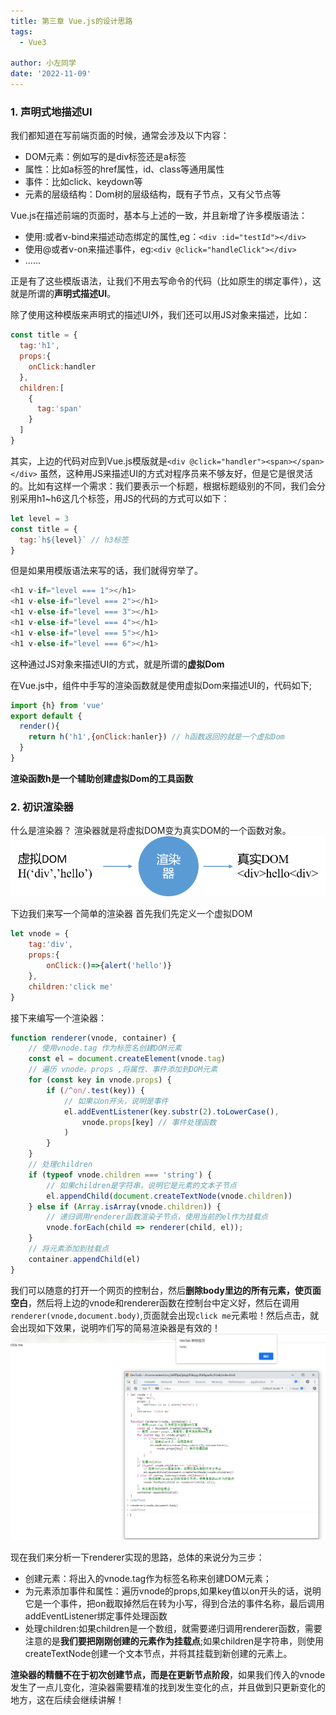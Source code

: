 ```yaml
---
title: 第三章 Vue.js的设计思路
tags:
  - Vue3

author: 小左同学
date: '2022-11-09'
---
```


### 1. 声明式地描述UI
我们都知道在写前端页面的时候，通常会涉及以下内容：
  - DOM元素：例如写的是div标签还是a标签
  - 属性：比如a标签的href属性，id、class等通用属性
  - 事件：比如click、keydown等
  - 元素的层级结构：Dom树的层级结构，既有子节点，又有父节点等


Vue.js在描述前端的页面时，基本与上述的一致，并且新增了许多模版语法：
  - 使用:或者v-bind来描述动态绑定的属性,eg：`<div :id="testId"></div>`
  - 使用@或者v-on来描述事件，eg:`<div @click="handleClick"></div>`
  - ......

正是有了这些模版语法，让我们不用去写命令的代码（比如原生的绑定事件），这就是所谓的**声明式描述UI**。

除了使用这种模版来声明式的描述UI外，我们还可以用JS对象来描述，比如：
```js
const title = {
  tag:'h1',
  props:{
    onClick:handler
  },
  children:[
    {
      tag:'span'
    }
  ]
}
```
其实，上边的代码对应到Vue.js模版就是`<div @click="handler"><span></span></div>`
虽然，这种用JS来描述UI的方式对程序员来不够友好，但是它是很灵活的。比如有这样一个需求：我们要表示一个标题，根据标题级别的不同，我们会分别采用h1~h6这几个标签，用JS的代码的方式可以如下：
```js
let level = 3
const title = {
  tag:`h${level}` // h3标签
}
```
但是如果用模版语法来写的话，我们就得穷举了。
```js
<h1 v-if="level === 1"></h1>
<h1 v-else-if="level === 2"></h1>
<h1 v-else-if="level === 3"></h1>
<h1 v-else-if="level === 4"></h1>
<h1 v-else-if="level === 5"></h1>
<h1 v-else-if="level === 6"></h1>
```
这种通过JS对象来描述UI的方式，就是所谓的**虚拟Dom**

在Vue.js中，组件中手写的渲染函数就是使用虚拟Dom来描述UI的，代码如下;
```js
import {h} from 'vue'
export default {
  render(){
    return h('h1',{onClick:hanler}) // h函数返回的就是一个虚拟Dom
  }
}
```
**渲染函数h是一个辅助创建虚拟Dom的工具函数**
### 2. 初识渲染器
什么是渲染器？ 渲染器就是将虚拟DOM变为真实DOM的一个函数对象。
![](./img/render1.png)

下边我们来写一个简单的渲染器
首先我们先定义一个虚拟DOM
```js
let vnode = {
    tag:'div',
    props:{
        onClick:()=>{alert('hello')}
    },
    children:'click me'
}
```
接下来编写一个渲染器：
```js
function renderer(vnode, container) {
    // 使用vnode.tag 作为标签名创建DOM元素
    const el = document.createElement(vnode.tag)
    // 遍历 vnode。props ,将属性、事件添加到DOM元素
    for (const key in vnode.props) {
        if (/^on/.test(key)) {
            // 如果以on开头，说明是事件
            el.addEventListener(key.substr(2).toLowerCase(),
                vnode.props[key] // 事件处理函数
            )
        }
    }
    // 处理children
    if (typeof vnode.children === 'string') {
        // 如果children是字符串，说明它是元素的文本子节点
        el.appendChild(document.createTextNode(vnode.children))
    } else if (Array.isArray(vnode.children)) {
        // 递归调用renderer函数渲染子节点，使用当前的el作为挂载点
        vnode.forEach(child => renderer(child, el));
    }
    // 将元素添加到挂载点
    container.appendChild(el)
}
```
我们可以随意的打开一个网页的控制台，然后**删除body里边的所有元素，使页面空白**，然后将上边的vnode和renderer函数在控制台中定义好，然后在调用`renderer(vnode,document.body)`,页面就会出现`click me`元素啦！然后点击，就会出现如下效果，说明咋们写的简易渲染器是有效的！
![](./img/render2.png)

现在我们来分析一下renderer实现的思路，总体的来说分为三步：
  - 创建元素：将出入的vnode.tag作为标签名称来创建DOM元素；
  - 为元素添加事件和属性：遍历vnode的props,如果key值以on开头的话，说明它是一个事件，把on截取掉然后在转为小写，得到合法的事件名称，最后调用addEventListener绑定事件处理函数
  - 处理children:如果children是一个数组，就需要递归调用renderer函数，需要注意的是**我们要把刚刚创建的元素作为挂载点**;如果children是字符串，则使用createTextNode创建一个文本节点，并将其挂载到新创建的元素上。


**渲染器的精髓不在于初次创建节点，而是在更新节点阶段**，如果我们传入的vnode发生了一点儿变化，渲染器需要精准的找到发生变化的点，并且做到只更新变化的地方，这在后续会继续讲解！